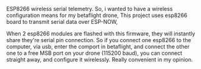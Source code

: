 ESP8266 wireless serial telemetry.
So, i wanted to have a wireless configuration means for my betaflight drone,
This project uses esp8266 board to transmit serial data over ESP-NOW,

When 2 esp8266 modules are flashed with this firmware, they will instantly share they're serial pin connection.
So if you connect one esp8266 to the computer, via usb, enter the comport in betaflight,
and connect the other one to a free MSB port on your drone (115200 baud), 
you can connect straight away, and configure it wirelessly.
Really convenient in my opinion.
